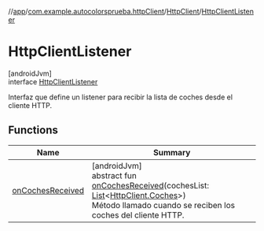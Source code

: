 //[app](../../../../index.md)/[com.example.autocolorsprueba.httpClient](../../index.md)/[HttpClient](../index.md)/[HttpClientListener](index.md)

# HttpClientListener

[androidJvm]\
interface [HttpClientListener](index.md)

Interfaz que define un listener para recibir la lista de coches desde el cliente HTTP.

## Functions

| Name | Summary |
|---|---|
| [onCochesReceived](on-coches-received.md) | [androidJvm]<br>abstract fun [onCochesReceived](on-coches-received.md)(cochesList: [List](https://kotlinlang.org/api/latest/jvm/stdlib/kotlin.collections/-list/index.html)&lt;[HttpClient.Coches](../-coches/index.md)&gt;)<br>Método llamado cuando se reciben los coches del cliente HTTP. |
